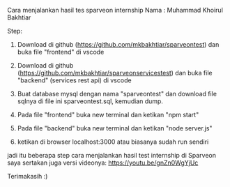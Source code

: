 Cara menjalankan 
hasil tes sparveon internship
Nama : Muhammad Khoirul Bakhtiar

Step:
1. Download di github (https://github.com/mkbakhtiar/sparveontest) dan buka file "frontend" di vscode
2. Download di github (https://github.com/mkbakhtiar/sparveonservicestest) dan buka file "backend" (services rest api) di vscode

3. Buat database mysql dengan nama "sparveontest" dan download file sqlnya di file ini sparveontest.sql, kemudian dump.

4. Pada file "frontend" buka new terminal dan ketikan "npm start"
5. Pada file "backend" buka new terminal dan ketikan "node server.js"
6. ketikan di browser localhost:3000 atau biasanya sudah run sendiri

jadi itu beberapa step cara menjalankan hasil test internship di Sparveon
saya sertakan juga versi videonya: https://youtu.be/gnZn0WgYjUc

Terimakasih :)
